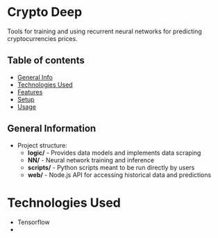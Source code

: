 # Crypto Deep
Tools for training and using recurrent neural networks for predicting cryptocurrencies prices.
## Table of contents
* [General Info](#general-information)
* [Technologies Used](#technologies-used)
* [Features](#features)
* [Setup](#setup)
* [Usage](#usage)
## General Information
- Project structure:<br/>
  - **logic/** - Provides data models and implements data scraping
  - **NN/** - Neural network training and inference
  - **scripts/** - Python scripts meant to be run directly by users
  - **web/** - Node.js API for accessing historical data and predictions
# Technologies Used
- Tensorflow
- 